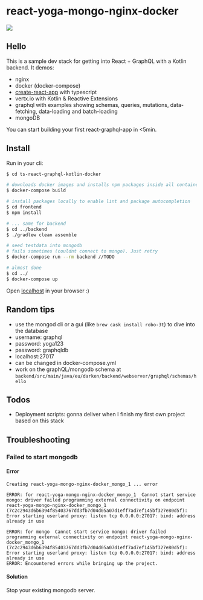 # react-yoga-mongo-nginx-docker 

![](https://img.shields.io/badge/Approved-Value--Deal-brightgreen.svg)

## Hello

This is a sample dev stack for getting into React + GraphQL with a Kotlin backend. It demos:

* nginx
* docker (docker-compose)
* [create-react-app](https://github.com/facebook/create-react-app) with typescript
* vertx.io with Kotlin & Reactive Extensions
* graphql with examples showing schemas, queries, mutations, data-fetching, data-loading and batch-loading
* mongoDB

You can start building your first react-graphql-app in <5min.

## Install

Run in your cli:

```bash
$ cd ts-react-graphql-kotlin-docker

# downloads docker images and installs npm packages inside all containers
$ docker-compose build

# install packages locally to enable lint and package autocompletion
$ cd frontend
$ npm install

# ... same for backend
$ cd ../backend
$ ./gradlew clean assemble

# seed testdata into mongodb
# fails sometimes (couldnt connect to mongo). Just retry
$ docker-compose run --rm backend //TODO

# almost done
$ cd ../
$ docker-compose up
```

Open [localhost](http://localhost) in your browser :)

## Random tips

* use the mongod cli or a gui (like `brew cask install robo-3t`) to dive into the database
* username: graphql
* password: yoga123
* password: graphqldb
* localhost:27017
* can be changed in docker-compose.yml
* work on the graphQL/mongodb schema at `backend/src/main/java/eu/darken/backend/webserver/graphql/schemas/hello`

## Todos

* Deployment scripts: gonna deliver when I finish my first own project based on this stack

## Troubleshooting

### Failed to start mongodb

#### Error

```text
Creating react-yoga-mongo-nginx-docker_mongo_1 ... error

ERROR: for react-yoga-mongo-nginx-docker_mongo_1  Cannot start service mongo: driver failed programming external connectivity on endpoint react-yoga-mongo-nginx-docker_mongo_1 (7c2c2943d6b6394f85403767dd3fb7d04d05a07d1eff7ad7ef145bf327e80d5f): Error starting userland proxy: listen tcp 0.0.0.0:27017: bind: address already in use

ERROR: for mongo  Cannot start service mongo: driver failed programming external connectivity on endpoint react-yoga-mongo-nginx-docker_mongo_1 (7c2c2943d6b6394f85403767dd3fb7d04d05a07d1eff7ad7ef145bf327e80d5f): Error starting userland proxy: listen tcp 0.0.0.0:27017: bind: address already in use
ERROR: Encountered errors while bringing up the project.
```

#### Solution

Stop your existing mongodb server.
